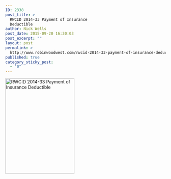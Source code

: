 ```yaml
---
ID: 2338
post_title: >
  RWCID 2014-33 Payment of Insurance
  Deductible
author: Nick Wells
post_date: 2015-09-20 16:30:03
post_excerpt: ""
layout: post
permalink: >
  http://www.robinwoodwest.com/rwcid-2014-33-payment-of-insurance-deductible/
published: true
category_sticky_post:
  - "0"
---
```

<a href="http://www.robinwoodwest.com/wp-content/uploads/2015/09/rwcid-2014-33-payment-of-insurance-deductible.jpg"><img src="http://www.robinwoodwest.com/wp-content/uploads/2015/09/rwcid-2014-33-payment-of-insurance-deductible-217x300.jpg" alt="RWCID 2014-33 Payment of Insurance Deductible" width="217" height="300" class="alignnone size-medium wp-image-2339" /></a>